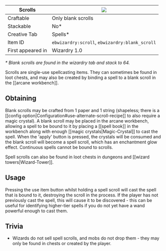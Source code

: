 | Scrolls |![](https://github.com/Electroblob77/Wizardry/blob/1.12.2/src/main/resources/assets/ebwizardry/textures/items/scroll.png)|
|---|---|
| Craftable | Only blank scrolls |
| Stackable | No* |
| Creative Tab | Spells* |
| Item ID | `ebwizardry:scroll`, `ebwizardry:blank_scroll` |
| First appeared in | Wizardry 1.0 |

_* Blank scrolls are found in the wizardry tab and stack to 64._

Scrolls are single-use spellcasting items. They can sometimes be found in loot chests, and may also be created by binding a spell to a blank scroll in the [[arcane workbench]].

## Obtaining
Blank scrolls may be crafted from 1 paper and 1 string (shapeless; there is a [[config option|Configuration#use-alternate-scroll-recipe]] to also require a magic crystal). A blank scroll may be placed in the arcane workbench, allowing a spell to be bound to it by placing a [[spell book]] in the workbench along with enough [[magic crystals|Magic-Crystal]] to cast the spell. When the 'apply' button is pressed, the crystals will be consumed and the blank scroll will become a spell scroll, which has an enchantment glow effect. Continuous spells cannot be bound to scrolls.

Spell scrolls can also be found in loot chests in dungeons and [[wizard towers|Wizard-Tower]].

## Usage
Pressing the use item button whilst holding a spell scroll will cast the spell that is bound to it, destroying the scroll in the process. If the player has not previously cast the spell, this will cause it to be discovered - this can be useful for identifying higher-tier spells if you do not yet have a wand powerful enough to cast them.

## Trivia
- Wizards do not sell spell scrolls, and mobs do not drop them - they may only be found in chests or created by the player.
